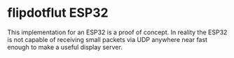 flipdotflut ESP32
=================

This implementation for an ESP32 is a proof of concept. In reality the ESP32 is not capable of receiving small packets via UDP anywhere near fast enough to make a useful display server.